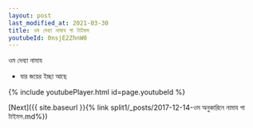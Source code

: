 ```yaml
---
layout: post
last_modified_at: 2021-03-30
title: ওম দেব্যা নামায গা টাইমস
youtubeId: 0nsjE2ZhnW0
---
```

 
 
 ওম দেব্যা নামায  
 
 -  যার জয়ের ইচ্ছা আছে 
 
  
 
  
 
 
 
 
 
 


{% include youtubePlayer.html id=page.youtubeId %}
 
[Next]({{ site.baseurl }}{% link  split1/_posts/2017-12-14-ওম অনুকারিনে নামায গা টাইমস.md%})
 
